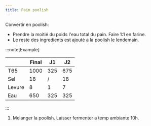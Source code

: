 ```yaml
---
title: Pain poolish
---
```


Convertir en poolish:

- Prendre la moitié du poids l'eau total du pain. Faire 1:1 en farine.
- Le reste des ingredients est ajouté a la poolish le lendemain.

:::note[Example]

|        | Final | J1  | J2  |
| ------ | ----- | --- | --- |
| T65    | 1000  | 325 | 675 |
| Sel    | 18    | /   | 18  |
| Levure | 8     | 1   | 7   |
| Eau    | 650   | 325 | 325 |

:::

1. Melanger la poolish. Laisser fermenter a temp ambiante 10h.
